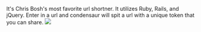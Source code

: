 It's Chris Bosh's most favorite url shortner. It utilizes Ruby, Rails, and jQuery. Enter in a url and condensaur will spit a url with a unique token that you can share. 
![](http://1drv.ms/1tKYeRW)
